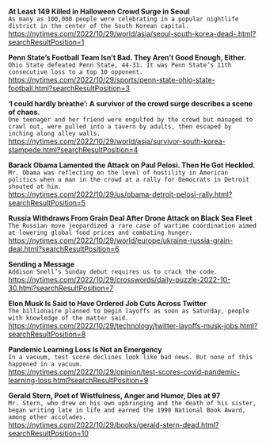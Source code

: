 **At Least 149 Killed in Halloween Crowd Surge in Seoul**\
`As many as 100,000 people were celebrating in a popular nightlife district in the center of the South Korean capital.`\
https://nytimes.com/2022/10/29/world/asia/seoul-south-korea-dead-.html?searchResultPosition=1

**Penn State’s Football Team Isn’t Bad. They Aren’t Good Enough, Either.**\
`Ohio State defeated Penn State, 44-31. It was Penn State’s 11th consecutive loss to a top 10 opponent.`\
https://nytimes.com/2022/10/29/sports/penn-state-ohio-state-football.html?searchResultPosition=3

**‘I could hardly breathe’: A survivor of the crowd surge describes a scene of chaos.**\
`One teenager and her friend were engulfed by the crowd but managed to crawl out, were pulled into a tavern by adults, then escaped by inching along alley walls.`\
https://nytimes.com/2022/10/29/world/asia/survivor-south-korea-stampede.html?searchResultPosition=4

**Barack Obama Lamented the Attack on Paul Pelosi. Then He Got Heckled.**\
`Mr. Obama was reflecting on the level of hostility in American politics when a man in the crowd at a rally for Democrats in Detroit shouted at him.`\
https://nytimes.com/2022/10/29/us/obama-detroit-pelosi-rally.html?searchResultPosition=5

**Russia Withdraws From Grain Deal After Drone Attack on Black Sea Fleet**\
`The Russian move jeopardized a rare case of wartime coordination aimed at lowering global food prices and combating hunger.`\
https://nytimes.com/2022/10/29/world/europe/ukraine-russia-grain-deal.html?searchResultPosition=6

**Sending a Message**\
`Addison Snell’s Sunday debut requires us to crack the code.`\
https://nytimes.com/2022/10/29/crosswords/daily-puzzle-2022-10-30.html?searchResultPosition=7

**Elon Musk Is Said to Have Ordered Job Cuts Across Twitter**\
`The billionaire planned to begin layoffs as soon as Saturday, people with knowledge of the matter said.`\
https://nytimes.com/2022/10/29/technology/twitter-layoffs-musk-jobs.html?searchResultPosition=8

**Pandemic Learning Loss Is Not an Emergency**\
`In a vacuum, test score declines look like bad news. But none of this happened in a vacuum.`\
https://nytimes.com/2022/10/29/opinion/test-scores-covid-pandemic-learning-loss.html?searchResultPosition=9

**Gerald Stern, Poet of Wistfulness, Anger and Humor, Dies at 97**\
`Mr. Stern, who drew on his own upbringing and the death of his sister, began writing late in life and earned the 1998 National Book Award, among other accolades.`\
https://nytimes.com/2022/10/29/books/gerald-stern-dead.html?searchResultPosition=10

